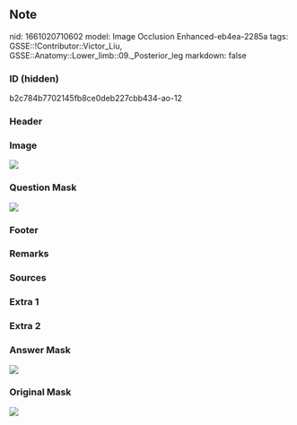 ## Note
nid: 1661020710602
model: Image Occlusion Enhanced-eb4ea-2285a
tags: GSSE::!Contributor::Victor_Liu, GSSE::Anatomy::Lower_limb::09._Posterior_leg
markdown: false

### ID (hidden)
b2c784b7702145fb8ce0deb227cbb434-ao-12

### Header


### Image
<img src="tmp4iym4hz6.png">

### Question Mask
<img src="b2c784b7702145fb8ce0deb227cbb434-ao-12-Q.svg">

### Footer


### Remarks


### Sources


### Extra 1


### Extra 2


### Answer Mask
<img src="b2c784b7702145fb8ce0deb227cbb434-ao-12-A.svg">

### Original Mask
<img src="b2c784b7702145fb8ce0deb227cbb434-ao-O.svg">
